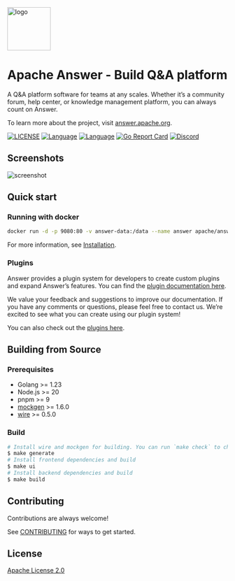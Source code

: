 <a href="https://answer.apache.org">
    <img alt="logo" src="https://edas-hz.oss-cn-hangzhou.aliyuncs.com/edas-apps/charts-store/answer/image/logo.svg" height="99px">
</a>

# Apache Answer - Build Q&A platform

A Q&A platform software for teams at any scales. Whether it’s a community forum, help center, or knowledge management platform, you can always count on Answer.

To learn more about the project, visit [answer.apache.org](https://answer.apache.org).

[![LICENSE](https://edas-hz.oss-cn-hangzhou.aliyuncs.com/edas-apps/charts-store/answer/image/68747470733a2f2f696d672e736869656c64732e696f2f6769746875622f6c6963656e73652f6170616368652f616e73776572.svg)](https://github.com/apache/answer/blob/main/LICENSE)
[![Language](https://edas-hz.oss-cn-hangzhou.aliyuncs.com/edas-apps/charts-store/answer/image/language-go-blue.svg)](https://golang.org/)
[![Language](https://edas-hz.oss-cn-hangzhou.aliyuncs.com/edas-apps/charts-store/answer/image/language-react-blue.svg)](https://reactjs.org/)
[![Go Report Card](https://edas-hz.oss-cn-hangzhou.aliyuncs.com/edas-apps/charts-store/answer/image/68747470733a2f2f676f7265706f7274636172642e636f6d2f62616467652f6769746875622e636f6d2f6170616368652f616e73776572.svg)](https://goreportcard.com/report/github.com/apache/answer)
[![Discord](https://edas-hz.oss-cn-hangzhou.aliyuncs.com/edas-apps/charts-store/answer/image/68747470733a2f2f696d672e736869656c64732e696f2f62616467652f646973636f72642d636861742d3538363566323f6c6f676f3d646973636f7264266c6f676f436f6c6f723d663566356635.svg)](https://discord.gg/Jm7Y4cbUej)

## Screenshots

![screenshot](https://edas-hz.oss-cn-hangzhou.aliyuncs.com/edas-apps/charts-store/answer/image/screenshot.png)

## Quick start

### Running with docker

```bash
docker run -d -p 9080:80 -v answer-data:/data --name answer apache/answer:1.6.0
```

For more information, see [Installation](https://answer.apache.org/docs/installation).

### Plugins

Answer provides a plugin system for developers to create custom plugins and expand Answer’s features. You can find the [plugin documentation here](https://answer.apache.org/community/plugins).

We value your feedback and suggestions to improve our documentation. If you have any comments or questions, please feel free to contact us. We’re excited to see what you can create using our plugin system!

You can also check out the [plugins here](https://answer.apache.org/plugins).

## Building from Source

### Prerequisites

- Golang >= 1.23
- Node.js >= 20
- pnpm >= 9
- [mockgen](https://github.com/uber-go/mock?tab=readme-ov-file#installation) >= 1.6.0
- [wire](https://github.com/google/wire/) >= 0.5.0

### Build

```bash
# Install wire and mockgen for building. You can run `make check` to check if they are installed.
$ make generate
# Install frontend dependencies and build
$ make ui
# Install backend dependencies and build
$ make build
```

## Contributing

Contributions are always welcome!

See [CONTRIBUTING](https://answer.apache.org/community/contributing) for ways to get started.

## License

[Apache License 2.0](https://github.com/apache/answer/blob/main/LICENSE)
